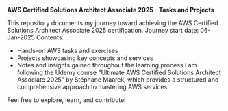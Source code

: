 **AWS Certified Solutions Architect Associate 2025 - Tasks and Projects**

This repository documents my journey toward achieving the AWS Certified Solutions Architect Associate 2025 certification.
Journey start date:  06-Jan-2025
Contents:
- Hands-on AWS tasks and exercises
- Projects showcasing key concepts and services
- Notes and insights gained throughout the learning process
I am following the Udemy course "Ultimate AWS Certified Solutions Architect Associate 2025" by Stéphane Maarek, which provides a structured and comprehensive approach to mastering AWS services.

Feel free to explore, learn, and contribute!
